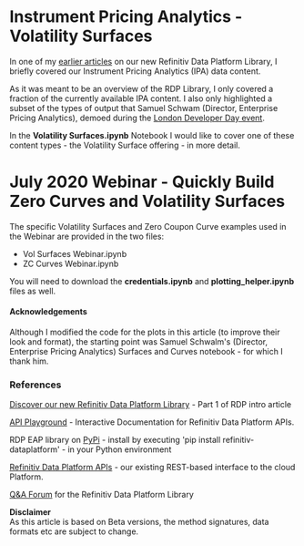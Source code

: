 ﻿# Instrument Pricing Analytics - Volatility Surfaces

In one of my <a href="https://developers.refinitiv.com/article/discover-our-refinitiv-data-platform-library-part-2" target="_blank">earlier articles</a> on our new Refinitiv Data Platform Library, I briefly covered our Instrument Pricing Analytics (IPA) data content.

As it was meant to be an overview of the RDP Library, I only covered a fraction of the currently available IPA content. I also only highlighted a subset of the types of output that Samuel Schwam  (Director, Enterprise Pricing Analytics), demoed during the <a href="https://developers.refinitiv.com/pages/london-developer-day-agenda" target="_blank">London Developer Day event</a>. 

In the **Volatility Surfaces.ipynb** Notebook I would like to cover one of these content types - the Volatility Surface offering - in more detail.

# July 2020 Webinar - Quickly Build Zero Curves and Volatility Surfaces
The specific Volatility Surfaces and Zero Coupon Curve examples used in the Webinar are provided in the two files:
* Vol Surfaces Webinar.ipynb
* ZC Curves Webinar.ipynb  

You will need to download the **credentials.ipynb** and **plotting_helper.ipynb** files as well.
      
 
#### Acknowledgements
Although I modified the code for the plots in this article (to improve their look and format), the starting point was Samuel Schwalm's (Director, Enterprise Pricing Analytics) Surfaces and Curves notebook - for which I thank him.


### References
<a href="https://developers.refinitiv.com/article/discover-our-refinitiv-data-platform-library-part-1" target="_blank">Discover our new Refinitiv Data Platform Library</a> - Part 1 of RDP intro article

<a href="http://api.refinitiv.com/" target="_blank">API Playground</a> - Interactive Documentation for Refinitiv Data Platform APIs.

RDP EAP library on <a href="http://pypi.org/project/refinitiv-dataplatform/" target="_blank">PyPi</a> - install by executing 'pip install refinitiv-dataplatform' - in your Python environment

<a href="https://developers.refinitiv.com/refinitiv-data-platform/refinitiv-data-platform-apis" target="_blank"> Refinitiv Data Platform APIs</a> - our existing REST-based interface to the cloud Platform.

<a href="https://community.developers.refinitiv.com/spaces/321/index.html" target="_blank">Q&A Forum</a> for the Refinitiv Data Platform Library 

**Disclaimer**  
As this article is based on Beta versions, the method signatures, data formats etc are subject to change.
